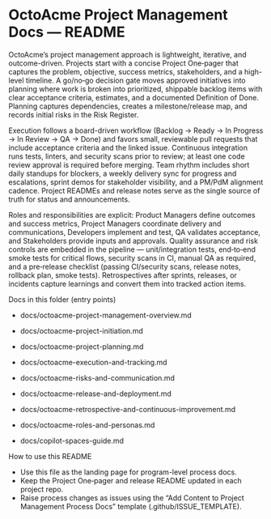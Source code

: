 # OctoAcme Project Management Docs — README

OctoAcme’s project management approach is lightweight, iterative, and outcome-driven. Projects start with a concise Project One‑pager that captures the problem, objective, success metrics, stakeholders, and a high-level timeline. A go/no‑go decision gate moves approved initiatives into planning where work is broken into prioritized, shippable backlog items with clear acceptance criteria, estimates, and a documented Definition of Done. Planning captures dependencies, creates a milestone/release map, and records initial risks in the Risk Register.

Execution follows a board-driven workflow (Backlog → Ready → In Progress → In Review → QA → Done) and favors small, reviewable pull requests that include acceptance criteria and the linked issue. Continuous integration runs tests, linters, and security scans prior to review; at least one code review approval is required before merging. Team rhythm includes short daily standups for blockers, a weekly delivery sync for progress and escalations, sprint demos for stakeholder visibility, and a PM/PdM alignment cadence. Project READMEs and release notes serve as the single source of truth for status and announcements.

Roles and responsibilities are explicit: Product Managers define outcomes and success metrics, Project Managers coordinate delivery and communications, Developers implement and test, QA validates acceptance, and Stakeholders provide inputs and approvals. Quality assurance and risk controls are embedded in the pipeline — unit/integration tests, end‑to‑end smoke tests for critical flows, security scans in CI, manual QA as required, and a pre‑release checklist (passing CI/security scans, release notes, rollback plan, smoke tests). Retrospectives after sprints, releases, or incidents capture learnings and convert them into tracked action items.

Docs in this folder (entry points)
- docs/octoacme-project-management-overview.md
- docs/octoacme-project-initiation.md
- docs/octoacme-project-planning.md
- docs/octoacme-execution-and-tracking.md
- docs/octoacme-risks-and-communication.md
- docs/octoacme-release-and-deployment.md
- docs/octoacme-retrospective-and-continuous-improvement.md
- docs/octoacme-roles-and-personas.md

- docs/copilot-spaces-guide.md

How to use this README
- Use this file as the landing page for program-level process docs.
- Keep the Project One‑pager and release README updated in each project repo.
- Raise process changes as issues using the “Add Content to Project Management Process Docs” template (.github/ISSUE_TEMPLATE).